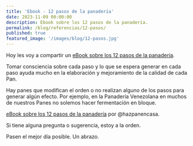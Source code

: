 ```yaml
---
title: 'Ebook - 12 pasos de la panadería'
date: 2023-11-09 00:00:00
description: Ebook sobre los 12 pasos de la panadería.
permalink: /blog/referencias/12-pasos/
published: true
featured_image: '/images/blog/12-pasos.jpg'
---
```


Hoy les voy a compartir un [eBook sobre los 12 pasos de la panadería](/assets/pdf/12-pasos-@hazpanencasa.pdf).

Tomar consciencia sobre cada paso y lo que se espera generar en cada paso ayuda mucho en la elaboración y mejoramiento de la calidad de cada Pan.

Hay panes que modifican el orden o no realizan alguno de los pasos para generar algún efecto. Por ejemplo, en la Panadería Venezolana en muchos de nuestros Panes no solemos hacer fermentación en bloque.

[eBook sobre los 12 pasos de la panadería](/assets/pdf/12-pasos-@hazpanencasa.pdf) por @hazpanencasa. 

Si tiene alguna pregunta o sugerencia, estoy a la orden.

Pasen el mejor día posible. Un abrazo.
